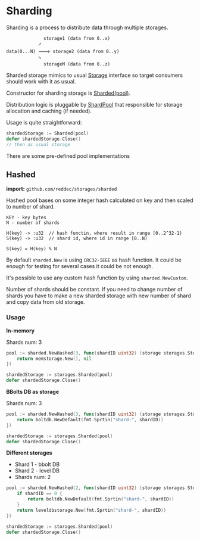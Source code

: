 # Sharding

Sharding is a process to distribute data through multiple storages. 

                  storage1 (data from 0..x)
                🡕
    data(0...N) 🡒 storage2 (data from 0..y)
                🡖 
                  storageM (data from 0..z)
    

Sharded storage mimics to usual [Storage](https://godoc.org/github.com/reddec/storages#Storage) interface so 
target consumers should work with it as usual.

Constructor for sharding storage is [Sharded(pool)](https://godoc.org/github.com/reddec/storages#Sharded).

Distribution logic is pluggable by [ShardPool](https://godoc.org/github.com/reddec/storages#ShardPool) that responsible
for storage allocation and caching (if needed).

Usage is quite straightforward:

```go
shardedStorage := Sharded(pool)
defer shardedStorage.Close()
// then as usual storage
```

There are some pre-defined pool implementations

## Hashed

**import:** `github.com/reddec/storages/sharded`

Hashed pool bases on some integer hash calculated on key and then scaled to number of shard.

    KEY - key bytes
    N - number of shards
    
    H(key) -> :u32  // hash functin, where result in range [0..2^32-1)
    S(key) -> :u32  // shard id, where id in range [0..N)
    
    S(key) = H(key) % N 

By default `sharded.New` is using `CRC32-IEEE` as hash function. It could be enough for testing for several cases
it could be not enough.

It's possible to use any custom hash function by using `sharded.NewCustom`.

Number of shards should be constant. If you need to change number of shards you have to make a new
sharded storage with new number of shard and copy data from old storage.  

### Usage

**In-memory**

Shards num: 3

```go
pool := sharded.NewHashed(3, func(shardID uint32) (storage storages.Storage, e error) {
    return memstorage.New(), nil
})

shardedStorage := storages.Sharded(pool)
defer shardedStorage.Close()

```


**BBolts DB as storage**

Shards num: 3

```go
pool := sharded.NewHashed(3, func(shardID uint32) (storage storages.Storage, e error) {
    return boltdb.NewDefault(fmt.Sprtin("shard-", shardID))
})

shardedStorage := storages.Sharded(pool)
defer shardedStorage.Close()

```

**Different storages**

* Shard 1 - bbolt DB
* Shard 2 - level DB
* Shards num: 2

```go
pool := sharded.NewHashed(2, func(shardID uint32) (storage storages.Storage, e error) {
    if shardID == 0 {
        return boltdb.NewDefault(fmt.Sprtin("shard-", shardID))    
    }
    return leveldbstorage.New(fmt.Sprtin("shard-", shardID))
})

shardedStorage := storages.Sharded(pool)
defer shardedStorage.Close()

```